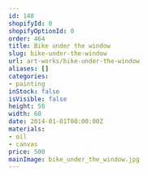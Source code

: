 ```yaml
---
id: 148
shopifyId: 0
shopifyOptionId: 0
order: 464
title: Bike under the window
slug: bike-under-the-window
url: art-works/bike-under-the-window
aliases: []
categories:
- painting
inStock: false
isVisible: false
height: 50
width: 60
date: 2014-01-01T00:00:00Z
materials:
- oil
- canvas
price: 500
mainImage: bike_under_the_window.jpg
---
```


